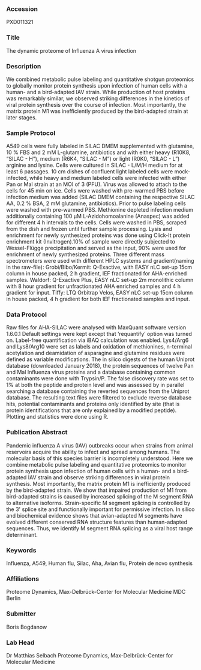 ### Accession
PXD011321

### Title
The dynamic proteome of Influenza A virus infection

### Description
We combined metabolic pulse labeling and quantitative shotgun proteomics to globally monitor protein synthesis upon infection of human cells with a human- and a bird-adapted IAV strain. While production of host proteins was remarkably similar, we observed striking differences in the kinetics of viral protein synthesis over the course of infection. Most importantly, the matrix protein M1 was inefficiently produced by the bird-adapted strain at later stages.

### Sample Protocol
A549 cells were fully labeled in SILAC DMEM supplemented with glutamine, 10 % FBS and 2 mM L-glutamine, antibiotics and with either heavy (R10K8, “SILAC - H”), medium (R6K4, “SILAC - M”) or light (R0K0, “SILAC - L”) arginine and lysine. Cells were cultured in SILAC - L/M/H medium for at least 6 passages. 10 cm dishes of confluent light labeled cells were mock-infected, while heavy and medium labeled cells were infected with either Pan or Mal strain at an MOI of 3 (PFU). Virus was allowed to attach to the cells for 45 min on ice. Cells were washed with pre-warmed PBS before infection medium was added (SILAC DMEM containing the respective SILAC AA, 0.2 % BSA, 2 mM glutamine, antibiotics). Prior to pulse labeling cells were washed with pre-warmed PBS. Methionine depleted infection medium additionally containing 100 µM L-Azidohomoalanine (Anaspec) was added for different 4 h intervals to the cells. Cells were washed in PBS, scraped from the dish and frozen until further sample processing. Lysis and enrichment for newly synthesized proteins was done using Click-It protein enrichment kit (Invitrogen).10% of sample were directly subjected to Wessel-Flügge precipitation and served as the input, 90% were used for enrichment of newly synthesized proteins. Three different mass spectrometers were used with different HPLC systems and gradient(naming in the raw-file): Grobi/Bibo/Kermit: Q-Exactive, with EASY nLC set-up 15cm column in house packed, 2 h gradient, IEF fractionated for AHA-enriched samples. Waldorf: Q-Exactive Plus, EASY nLC set-up 2m monolithic column with 8 hour gradient for unfractionated AHA enriched samples and 4 h gradient for input. Tiffy: LTQ Orbitrap Velos, EASY nLC set-up 15cm column in house packed, 4 h gradient for both IEF fractionated samples and input.

### Data Protocol
Raw files for AHA-SILAC were analysed with MaxQuant software version 1.6.0.1 Default settings were kept except that ‘requantify’ option was turned on. Label-free quantification via iBAQ calculation was enabled. Lys4/Arg6 and Lys8/Arg10 were set as labels and oxidation of methionines, n-terminal acetylation and deamidation of asparagine and glutamine residues were defined as variable modifications. The in silico digests of the human Uniprot database (downloaded January 2018), the protein sequences of twelve Pan and Mal Influenza virus proteins and a database containing common contaminants were done with Trypsin/P. The false discovery rate was set to 1% at both the peptide and protein level and was assessed by in parallel searching a database containing the reverted sequences from the Uniprot database. The resulting text files were filtered to exclude reverse database hits, potential contaminants and proteins only identified by site (that is protein identifications that are only explained by a modified peptide). Plotting and statistics were done using R.

### Publication Abstract
Pandemic influenza A virus (IAV) outbreaks occur when strains from animal reservoirs acquire the ability to infect and spread among humans. The molecular basis of this species barrier is incompletely understood. Here we combine metabolic pulse labeling and quantitative proteomics to monitor protein synthesis upon infection of human cells with a human- and a bird-adapted IAV strain and observe striking differences in viral protein synthesis. Most importantly, the matrix protein M1 is inefficiently produced by the bird-adapted strain. We show that impaired production of M1 from bird-adapted strains is caused by increased splicing of the M segment RNA to alternative isoforms. Strain-specific M segment splicing is controlled by the 3' splice site and functionally important for permissive infection. In silico and biochemical evidence shows that avian-adapted M segments have evolved different conserved RNA structure features than human-adapted sequences. Thus, we identify M segment RNA splicing as a viral host range determinant.

### Keywords
Influenza, A549, Human flu, Silac, Aha, Avian flu, Protein de novo synthesis

### Affiliations
Proteome Dynamics, Max-Delbrück-Center for Molecular Medicine
MDC Berlin

### Submitter
Boris Bogdanow

### Lab Head
Dr Matthias Selbach
Proteome Dynamics, Max-Delbrück-Center for Molecular Medicine


